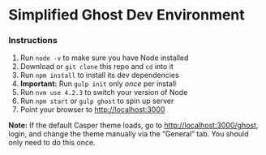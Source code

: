 # Simplified Ghost Dev Environment

### Instructions
1. Run `node -v` to make sure you have Node installed
2. Download or `git clone` this repo and `cd` into it
3. Run `npm install` to install its dev dependencies
4. **Important:** Run `gulp init` only *once* per install
5. Run `nvm use 4.2.3` to switch your version of Node
6. Run `npm start` or `gulp ghost` to spin up server
7. Point your browser to [http://localhost:3000](http://localhost:3000)

**Note:** If the default Casper theme loads, go to [http://localhost:3000/ghost](http://localhost:3000/ghost), login, and change the theme manually via the “General” tab. You should only need to do this once.
